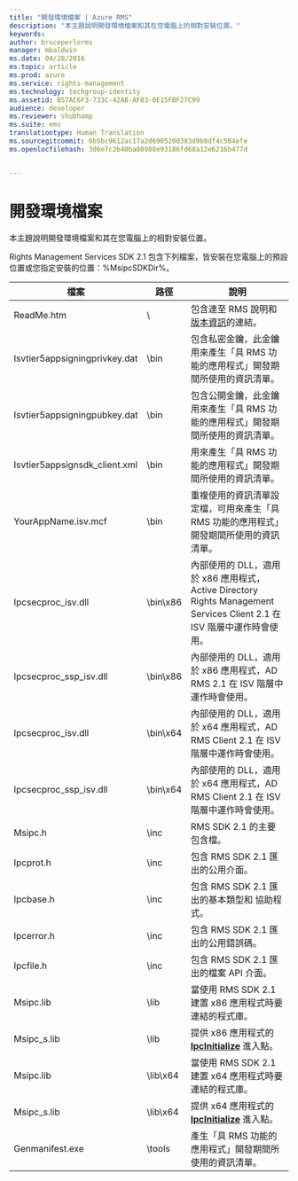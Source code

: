 ```yaml
---
title: "開發環境檔案 | Azure RMS"
description: "本主題說明開發環境檔案和其在您電腦上的相對安裝位置。"
keywords: 
author: bruceperlerms
manager: mbaldwin
ms.date: 04/28/2016
ms.topic: article
ms.prod: azure
ms.service: rights-management
ms.technology: techgroup-identity
ms.assetid: B57AC6F3-733C-42A8-AF83-0E15FBF27C99
audience: developer
ms.reviewer: shubhamp
ms.suite: ems
translationtype: Human Translation
ms.sourcegitcommit: 6b5bc9612ac17a2d6905200383d9b8df4c504efe
ms.openlocfilehash: 3d6e7c2b40ba80988e93186fd68a12e6216b477d


---
```


# 開發環境檔案

本主題說明開發環境檔案和其在您電腦上的相對安裝位置。

Rights Management Services SDK 2.1 包含下列檔案，皆安裝在您電腦上的預設位置或您指定安裝的位置：%MsipcSDKDir%。

|檔案|路徑|說明|
|----|----|-----------|
|ReadMe.htm| \ | 包含連至 RMS 說明和[版本資訊](release-notes-rtm.md)的連結。|
|Isvtier5appsigningprivkey.dat|\bin|包含私密金鑰，此金鑰用來產生「具 RMS 功能的應用程式」開發期間所使用的資訊清單。|
|Isvtier5appsigningpubkey.dat|\bin|包含公開金鑰，此金鑰用來產生「具 RMS 功能的應用程式」開發期間所使用的資訊清單。|
|Isvtier5appsignsdk_client.xml|\bin|用來產生「具 RMS 功能的應用程式」開發期間所使用的資訊清單。|
|YourAppName.isv.mcf|\bin|重複使用的資訊清單設定檔，可用來產生「具 RMS 功能的應用程式」開發期間所使用的資訊清單。|
|Ipcsecproc_isv.dll|\bin\x86|內部使用的 DLL，適用於 x86 應用程式，Active Directory Rights Management Services Client 2.1 在 ISV 階層中運作時會使用。|
|Ipcsecproc_ssp_isv.dll|\bin\x86|內部使用的 DLL，適用於 x86 應用程式，AD RMS 2.1 在 ISV 階層中運作時會使用。|
|Ipcsecproc_isv.dll|\bin\x64|內部使用的 DLL，適用於 x64 應用程式，AD RMS Client 2.1 在 ISV 階層中運作時會使用。|
|Ipcsecproc_ssp_isv.dll|\bin\x64|內部使用的 DLL，適用於 x64 應用程式，AD RMS Client 2.1 在 ISV 階層中運作時會使用。|
|Msipc.h|\inc|RMS SDK 2.1 的主要包含檔。|
|Ipcprot.h|\inc|包含 RMS SDK 2.1 匯出的公用介面。|
|Ipcbase.h|\inc|包含 RMS SDK 2.1 匯出的基本類型和 協助程式。|
|Ipcerror.h|\inc|包含 RMS SDK 2.1 匯出的公用錯誤碼。|
|Ipcfile.h|\inc|包含 RMS SDK 2.1 匯出的檔案 API 介面。|
|Msipc.lib|\lib|當使用 RMS SDK 2.1 建置 x86 應用程式時要連結的程式庫。|
|Msipc_s.lib|\lib|提供 x86 應用程式的 [<strong>IpcInitialize</strong>](/rights-management/sdk/2.1/api/win/functions#msipc_ipcinitialize) 進入點。|
|Msipc.lib|\lib\x64|當使用 RMS SDK 2.1 建置 x64 應用程式時要連結的程式庫。|
|Msipc_s.lib|\lib\x64|提供 x64 應用程式的 [<strong>IpcInitialize</strong>](/rights-management/sdk/2.1/api/win/functions#msipc_ipcinitialize) 進入點。|
|Genmanifest.exe|\tools|產生「具 RMS 功能的應用程式」開發期間所使用的資訊清單。|
 

 

 



<!--HONumber=Jun16_HO4-->


